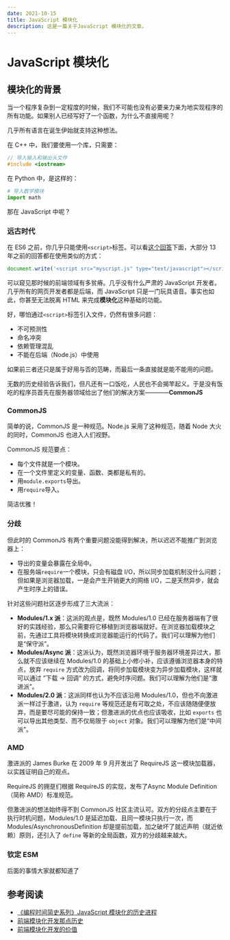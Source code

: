 ```yaml
---
date: 2021-10-15
title: JavaScript 模块化
description: 这是一篇关于JavaScript 模块化的文章。
---
```


# JavaScript 模块化

## 模块化的背景

当一个程序复杂到一定程度的时候，我们不可能也没有必要亲力亲为地实现程序的所有功能。如果别人已经写好了一个函数，为什么不直接用呢？

几乎所有语言在诞生伊始就支持这种想法。

在 C++ 中，我们要使用一个库，只需要：

```cpp
// 导入输入和输出头文件
#include <iostream>
```

在 Python 中，是这样的：

```python
# 导入数学模块
import math
```

那在 JavaScript 中呢？

### 远古时代

在 ES6 之前，你几乎只能使用`<script>`标签。可以看[这个回答](https://stackoverflow.com/questions/950087/how-do-i-include-a-javascript-file-in-another-javascript-file)下面，大部分 13 年之前的回答都在使用类似的方式：

```js
document.write('<script src="myscript.js" type="text/javascript"></script>');
```

可以窥见那时候的前端领域有多贫瘠。几乎没有什么严肃的 JavaScript 开发者。几乎所有的网页开发者都是后端，而 JavaScript 只是一门玩具语音。事实也如此，你甚至无法脱离 HTML 来完成**模块化**这种基础的功能。

好，哪怕通过`<script>`标签引入文件，仍然有很多问题：

- 不可预测性
- 命名冲突
- 依赖管理混乱
- 不能在后端（Node.js）中使用

如果前三者还只是属于好用与否的范畴，而最后一条直接就是能不能用的问题。

无数的历史经验告诉我们，但凡还有一口饭吃，人民也不会揭竿起义。于是没有饭吃的程序员首先在服务器领域给出了他们的解决方案————**CommonJS**

### CommonJS

简单的说，CommonJS 是一种规范。Node.js 采用了这种规范，随着 Node 大火的同时，CommonJS 也进入人们视野。

CommonJS 规范要点：

- 每个文件就是一个模块。
- 在一个文件里定义的变量、函数、类都是私有的。
- 用`module.exports`导出。
- 用`require`导入。

简洁优雅！

### 分歧

但此时的 CommonJS 有两个重要问题没能得到解决，所以迟迟不能推广到浏览器上：

- 导出的变量会暴露在全局中。
- 在服务端`require`一个模块，只会有磁盘 I/O，所以同步加载机制没什么问题；但如果是浏览器加载，一是会产生开销更大的网络 I/O，二是天然异步，就会产生时序上的错误。

针对这些问题社区逐步形成了三大流派：
- **Modules/1.x 派**：这派的观点是，既然 Modules/1.0 已经在服务器端有了很好的实践经验，那么只需要将它移植到浏览器端就好。在浏览器加载模块之前，先通过工具将模块转换成浏览器能运行的代码了。我们可以理解为他们是“保守派”。
- **Modules/Async 派**：这派认为，既然浏览器环境于服务器环境差异过大，那么就不应该继续在 Modules/1.0 的基础上小修小补，应该遵循浏览器本身的特点，放弃 `require` 方式改为回调，将同步加载模块变为异步加载模块，这样就可以通过 ”下载 -> 回调“ 的方式，避免时序问题。我们可以理解为他们是“激进派”。
- **Modules/2.0 派**：这派同样也认为不应该沿用 Modules/1.0，但也不向激进派一样过于激进，认为 `require` 等规范还是有可取之处，不应该随随便便放弃，而是要尽可能的保持一致；但激进派的优点也应该吸收，比如 `exports` 也可以导出其他类型、而不仅局限于 `object` 对象。我们可以理解为他们是“中间派”。

### AMD

激进派的 James Burke 在 2009 年 9 月开发出了 RequireJS 这一模块加载器，以实践证明自己的观点。

RequireJS 的拥趸们根据 RequireJS 的实现，发布了Async Module Definition（简称 AMD）标准规范。

但激进派的想法始终得不到 CommonJS 社区主流认可。双方的分歧点主要在于执行时机问题，Modules/1.0 是延迟加载、且同一模块只执行一次，而 Modules/AsynchronousDefinition 却是提前加载，加之破坏了就近声明（就近依赖）原则，还引入了 `define` 等新的全局函数，双方的分歧越来越大。

### 钦定 ESM

后面的事情大家就都知道了

## 参考阅读

- [《编程时间简史系列》JavaScript 模块化的历史进程](https://segmentfault.com/a/1190000023017398)
- [前端模块化开发那点历史 ](https://github.com/seajs/seajs/issues/588)
- [前端模块化开发的价值](https://github.com/seajs/seajs/issues/547)

